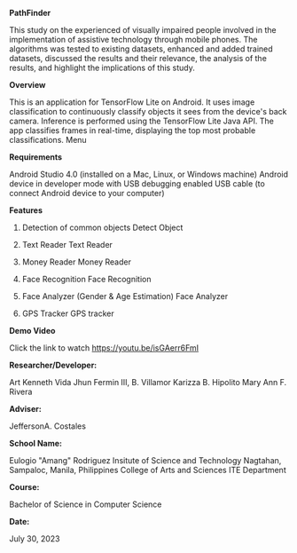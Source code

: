 ****PathFinder****

This study on the experienced of visually impaired people involved in the implementation of assistive technology through mobile phones. The algorithms was tested to existing datasets, enhanced and added trained datasets, discussed the results and their relevance, the analysis of the results, and highlight the implications of this study.


**Overview**

This is an application for TensorFlow Lite on Android. It uses image classification to continuously classify objects it sees from the device's back camera. Inference is performed using the TensorFlow Lite Java API. The app classifies frames in real-time, displaying the top most probable classifications. Menu


**Requirements**

Android Studio 4.0 (installed on a Mac, Linux, or Windows machine)
Android device in developer mode with USB debugging enabled
USB cable (to connect Android device to your computer)


**Features**

1. Detection of common objects
Detect Object

2. Text Reader
Text Reader

3. Money Reader
Money Reader

4. Face Recognition
Face Recognition

5. Face Analyzer (Gender & Age Estimation)
Face Analyzer

6. GPS Tracker
GPS tracker


**Demo Video**

Click the link to watch https://youtu.be/isGAerr6FmI


**Researcher/Developer:**

Art Kenneth Vida
Jhun Fermin III, B. Villamor
Karizza B. Hipolito
Mary Ann F. Rivera


**Adviser:**

JeffersonA. Costales


**School Name:**

Eulogio "Amang" Rodriguez Insitute of Science and Technology
Nagtahan, Sampaloc, Manila, Philippines
College of Arts and Sciences
ITE Department


**Course:**

Bachelor of Science in Computer Science


**Date:**

July 30, 2023

